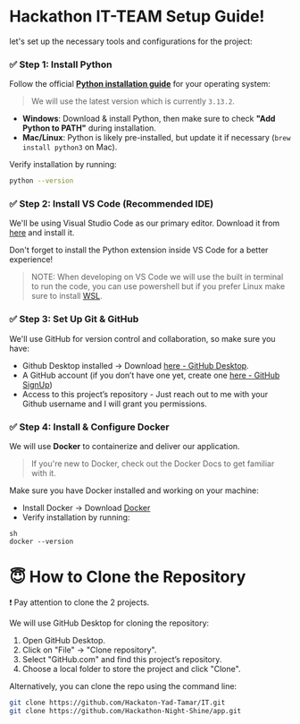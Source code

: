 # Hackathon IT-TEAM Setup Guide!
let's set up the necessary tools and configurations for the project:

### ✅ Step 1: Install Python
Follow the official **[Python installation guide](https://www.python.org/downloads/)** for your operating system:  
> We will use the latest version which is currently `3.13.2`.

- **Windows**: Download & install Python, then make sure to check **"Add Python to PATH"** during installation.  
- **Mac/Linux**: Python is likely pre-installed, but update it if necessary (`brew install python3` on Mac).  

Verify installation by running:  
```sh
python --version
```

### ✅ Step 2: Install VS Code (Recommended IDE)
We'll be using Visual Studio Code as our primary editor. Download it from [here](https://code.visualstudio.com/Download) and install it.

Don't forget to install the Python extension inside VS Code for a better experience!
>NOTE: When developing on VS Code we will use the built in terminal to run the code, you can use powershell but if you prefer Linux make sure to install [WSL](https://learn.microsoft.com/en-us/windows/wsl/install). 

### ✅ Step 3: Set Up Git & GitHub
We'll use GitHub for  version control and collaboration, so make sure you have:
- Github Desktop installed → Download [here - GitHub Desktop](https://desktop.github.com/download/).
- A GitHub account (if you don’t have one yet, create one [here - GitHub SignUp](https://github.com/signup))
- Access to this project’s repository - Just reach out to me with your Github username and I will grant you permissions.

### ✅ Step 4: Install & Configure Docker
We will use **Docker** to containerize and deliver our application.
>If you're new to Docker, check out the Docker Docs to get familiar with it.

Make sure you have Docker installed and working on your machine:
- Install Docker → Download [Docker](https://docs.docker.com/get-started/get-docker/)
- Verify installation by running:
```
sh
docker --version
```
# 😇 How to Clone the Repository
❗ Pay attention to clone the 2 projects.

We will use GitHub Desktop for cloning the repository:
1. Open GitHub Desktop.
2. Click on "File" → "Clone repository".
3. Select "GitHub.com" and find this project’s repository.
4. Choose a local folder to store the project and click "Clone".

Alternatively, you can clone the repo using the command line:
```sh
git clone https://github.com/Hackaton-Yad-Tamar/IT.git
git clone https://github.com/Hackathon-Night-Shine/app.git
```
